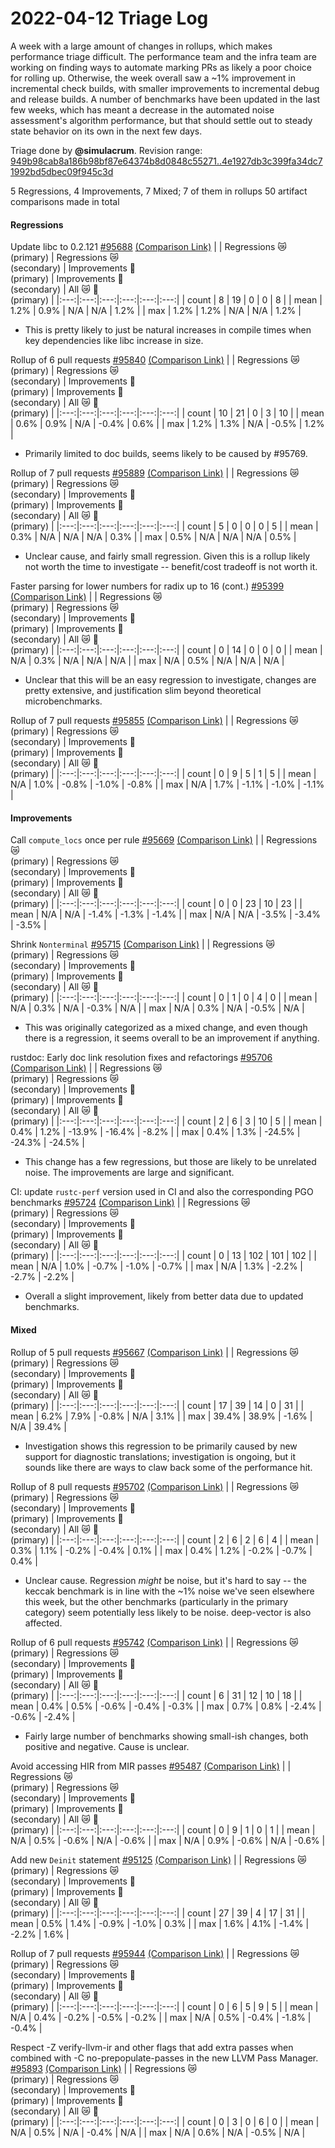 # 2022-04-12 Triage Log

A week with a large amount of changes in rollups, which makes performance triage difficult. The performance team and the infra team are working on finding ways to automate marking PRs as likely a poor choice for rolling up. Otherwise, the week overall saw a ~1% improvement in incremental check builds, with smaller improvements to incremental debug and release builds. A number of benchmarks have been updated in the last few weeks, which has meant a decrease in the automated noise assessment's algorithm performance, but that should settle out to steady state behavior on its own in the next few days.

Triage done by **@simulacrum**.
Revision range: [949b98cab8a186b98bf87e64374b8d0848c55271..4e1927db3c399fa34dc71992bd5dbec09f945c3d](https://perf.rust-lang.org/?start=949b98cab8a186b98bf87e64374b8d0848c55271&end=4e1927db3c399fa34dc71992bd5dbec09f945c3d&absolute=false&stat=instructions%3Au)

5 Regressions, 4 Improvements, 7 Mixed; 7 of them in rollups
50 artifact comparisons made in total

#### Regressions

Update libc to 0.2.121 [#95688](https://github.com/rust-lang/rust/pull/95688) [(Comparison Link)](https://perf.rust-lang.org/compare.html?start=2310da432ca1c3e87f1d17e069f2336f2d4939e5&end=846993ec43c615c64a0496d3eb3c8615830842e4&stat=instructions:u)
| | Regressions 😿 <br />(primary) | Regressions 😿 <br />(secondary) | Improvements 🎉 <br />(primary) | Improvements 🎉 <br />(secondary) | All 😿 🎉 <br />(primary) |
|:---:|:---:|:---:|:---:|:---:|:---:|
| count | 8 | 19 | 0 | 0 | 8 |
| mean | 1.2% | 0.9% | N/A | N/A | 1.2% |
| max | 1.2% | 1.2% | N/A | N/A | 1.2% |
* This is pretty likely to just be natural increases in compile times when key dependencies like libc increase in size.

Rollup of 6 pull requests [#95840](https://github.com/rust-lang/rust/pull/95840) [(Comparison Link)](https://perf.rust-lang.org/compare.html?start=399dd8049d4b27329350937e3e17077205bdc0bf&end=fbdb10f9fabe47eb763cb4b52b5721740cc63783&stat=instructions:u)
| | Regressions 😿 <br />(primary) | Regressions 😿 <br />(secondary) | Improvements 🎉 <br />(primary) | Improvements 🎉 <br />(secondary) | All 😿 🎉 <br />(primary) |
|:---:|:---:|:---:|:---:|:---:|:---:|
| count | 10 | 21 | 0 | 3 | 10 |
| mean | 0.6% | 0.9% | N/A | -0.4% | 0.6% |
| max | 1.2% | 1.3% | N/A | -0.5% | 1.2% |
* Primarily limited to doc builds, seems likely to be caused by #95769.

Rollup of 7 pull requests [#95889](https://github.com/rust-lang/rust/pull/95889) [(Comparison Link)](https://perf.rust-lang.org/compare.html?start=027a232755fa9728e9699337267f6675dfd0a8ba&end=1f7fb6413d6d6c0c929b223e478e44c3db991b03&stat=instructions:u)
| | Regressions 😿 <br />(primary) | Regressions 😿 <br />(secondary) | Improvements 🎉 <br />(primary) | Improvements 🎉 <br />(secondary) | All 😿 🎉 <br />(primary) |
|:---:|:---:|:---:|:---:|:---:|:---:|
| count | 5 | 0 | 0 | 0 | 5 |
| mean | 0.3% | N/A | N/A | N/A | 0.3% |
| max | 0.5% | N/A | N/A | N/A | 0.5% |
* Unclear cause, and fairly small regression. Given this is a rollup likely not worth the time to investigate -- benefit/cost tradeoff is not worth it.

Faster parsing for lower numbers for radix up to 16 (cont.) [#95399](https://github.com/rust-lang/rust/pull/95399) [(Comparison Link)](https://perf.rust-lang.org/compare.html?start=b8f4cb6231dc7d4ff9afe62de798af0dc18ae835&end=4e1927db3c399fa34dc71992bd5dbec09f945c3d&stat=instructions:u)
| | Regressions 😿 <br />(primary) | Regressions 😿 <br />(secondary) | Improvements 🎉 <br />(primary) | Improvements 🎉 <br />(secondary) | All 😿 🎉 <br />(primary) |
|:---:|:---:|:---:|:---:|:---:|:---:|
| count | 0 | 14 | 0 | 0 | 0 |
| mean | N/A | 0.3% | N/A | N/A | N/A |
| max | N/A | 0.5% | N/A | N/A | N/A |
* Unclear that this will be an easy regression to investigate, changes are pretty extensive, and justification slim beyond theoretical microbenchmarks.

Rollup of 7 pull requests [#95855](https://github.com/rust-lang/rust/pull/95855) [(Comparison Link)](https://perf.rust-lang.org/compare.html?start=8c1fb2eb23964b56bd279b12aa925935d8559870&end=8bf93e9b6791acee3a594ed202fdfe45ad9952b5&stat=instructions:u)
| | Regressions 😿 <br />(primary) | Regressions 😿 <br />(secondary) | Improvements 🎉 <br />(primary) | Improvements 🎉 <br />(secondary) | All 😿 🎉 <br />(primary) |
|:---:|:---:|:---:|:---:|:---:|:---:|
| count | 0 | 9 | 5 | 1 | 5 |
| mean | N/A | 1.0% | -0.8% | -1.0% | -0.8% |
| max | N/A | 1.7% | -1.1% | -1.0% | -1.1% |

#### Improvements

Call `compute_locs` once per rule [#95669](https://github.com/rust-lang/rust/pull/95669) [(Comparison Link)](https://perf.rust-lang.org/compare.html?start=b6ab1fae73a14db17a59e81c532a2b8f048ac159&end=c2afaba465e0bf44b9b37beba8d908b78dcdadc7&stat=instructions:u)
| | Regressions 😿 <br />(primary) | Regressions 😿 <br />(secondary) | Improvements 🎉 <br />(primary) | Improvements 🎉 <br />(secondary) | All 😿 🎉 <br />(primary) |
|:---:|:---:|:---:|:---:|:---:|:---:|
| count | 0 | 0 | 23 | 10 | 23 |
| mean | N/A | N/A | -1.4% | -1.3% | -1.4% |
| max | N/A | N/A | -3.5% | -3.4% | -3.5% |

Shrink `Nonterminal` [#95715](https://github.com/rust-lang/rust/pull/95715) [(Comparison Link)](https://perf.rust-lang.org/compare.html?start=ed6c958ee4bf081deec951996ace9c508360c1d9&end=fa723160318fac5f3fa6f4141cfc41c0606a3008&stat=instructions:u)
| | Regressions 😿 <br />(primary) | Regressions 😿 <br />(secondary) | Improvements 🎉 <br />(primary) | Improvements 🎉 <br />(secondary) | All 😿 🎉 <br />(primary) |
|:---:|:---:|:---:|:---:|:---:|:---:|
| count | 0 | 1 | 0 | 4 | 0 |
| mean | N/A | 0.3% | N/A | -0.3% | N/A |
| max | N/A | 0.3% | N/A | -0.5% | N/A |
* This was originally categorized as a mixed change, and even though there is a regression, it seems overall to be an improvement if anything.

rustdoc: Early doc link resolution fixes and refactorings [#95706](https://github.com/rust-lang/rust/pull/95706) [(Comparison Link)](https://perf.rust-lang.org/compare.html?start=fa723160318fac5f3fa6f4141cfc41c0606a3008&end=dd38eea722c1f6f970a314435533e91cc2c14ffb&stat=instructions:u)
| | Regressions 😿 <br />(primary) | Regressions 😿 <br />(secondary) | Improvements 🎉 <br />(primary) | Improvements 🎉 <br />(secondary) | All 😿 🎉 <br />(primary) |
|:---:|:---:|:---:|:---:|:---:|:---:|
| count | 2 | 6 | 3 | 10 | 5 |
| mean | 0.4% | 1.2% | -13.9% | -16.4% | -8.2% |
| max | 0.4% | 1.3% | -24.5% | -24.3% | -24.5% |
* This change has a few regressions, but those are likely to be unrelated noise. The improvements are large and significant.

CI: update `rustc-perf` version used in CI and also the corresponding PGO benchmarks [#95724](https://github.com/rust-lang/rust/pull/95724) [(Comparison Link)](https://perf.rust-lang.org/compare.html?start=4bb685e4714a2b310774f45c3d023d1743de8bd0&end=399dd8049d4b27329350937e3e17077205bdc0bf&stat=instructions:u)
| | Regressions 😿 <br />(primary) | Regressions 😿 <br />(secondary) | Improvements 🎉 <br />(primary) | Improvements 🎉 <br />(secondary) | All 😿 🎉 <br />(primary) |
|:---:|:---:|:---:|:---:|:---:|:---:|
| count | 0 | 13 | 102 | 101 | 102 |
| mean | N/A | 1.0% | -0.7% | -1.0% | -0.7% |
| max | N/A | 1.3% | -2.2% | -2.7% | -2.2% |
* Overall a slight improvement, likely from better data due to updated benchmarks.


#### Mixed

Rollup of 5 pull requests [#95667](https://github.com/rust-lang/rust/pull/95667) [(Comparison Link)](https://perf.rust-lang.org/compare.html?start=949b98cab8a186b98bf87e64374b8d0848c55271&end=634770c0a7f8598164ab825cfe419cc8b03c36e5&stat=instructions:u)
| | Regressions 😿 <br />(primary) | Regressions 😿 <br />(secondary) | Improvements 🎉 <br />(primary) | Improvements 🎉 <br />(secondary) | All 😿 🎉 <br />(primary) |
|:---:|:---:|:---:|:---:|:---:|:---:|
| count | 17 | 39 | 14 | 0 | 31 |
| mean | 6.2% | 7.9% | -0.8% | N/A | 3.1% |
| max | 39.4% | 38.9% | -1.6% | N/A | 39.4% |
* Investigation shows this regression to be primarily caused by new support for diagnostic translations; investigation is ongoing, but it sounds like there are ways to claw back some of the performance hit.

Rollup of 8 pull requests [#95702](https://github.com/rust-lang/rust/pull/95702) [(Comparison Link)](https://perf.rust-lang.org/compare.html?start=306ba8357fb36212b7d30efb9eb9e41659ac1445&end=bbe9d27b8ff36da56638aa43d6d0cdfdf89a4e57&stat=instructions:u)
| | Regressions 😿 <br />(primary) | Regressions 😿 <br />(secondary) | Improvements 🎉 <br />(primary) | Improvements 🎉 <br />(secondary) | All 😿 🎉 <br />(primary) |
|:---:|:---:|:---:|:---:|:---:|:---:|
| count | 2 | 6 | 2 | 6 | 4 |
| mean | 0.3% | 1.1% | -0.2% | -0.4% | 0.1% |
| max | 0.4% | 1.2% | -0.2% | -0.7% | 0.4% |
* Unclear cause. Regression *might* be noise, but it's hard to say -- the keccak benchmark is in line with the ~1% noise we've seen elsewhere this week, but the other benchmarks (particularly in the primary category) seem potentially less likely to be noise. deep-vector is also affected.

Rollup of 6 pull requests [#95742](https://github.com/rust-lang/rust/pull/95742) [(Comparison Link)](https://perf.rust-lang.org/compare.html?start=c2afaba465e0bf44b9b37beba8d908b78dcdadc7&end=8f36334ca939a67cce3f37f24953ff6f2d3f3d33&stat=instructions:u)
| | Regressions 😿 <br />(primary) | Regressions 😿 <br />(secondary) | Improvements 🎉 <br />(primary) | Improvements 🎉 <br />(secondary) | All 😿 🎉 <br />(primary) |
|:---:|:---:|:---:|:---:|:---:|:---:|
| count | 6 | 31 | 12 | 10 | 18 |
| mean | 0.4% | 0.5% | -0.6% | -0.4% | -0.3% |
| max | 0.7% | 0.8% | -2.4% | -0.6% | -2.4% |
* Fairly large number of benchmarks showing small-ish changes, both positive and negative. Cause is unclear.

Avoid accessing HIR from MIR passes [#95487](https://github.com/rust-lang/rust/pull/95487) [(Comparison Link)](https://perf.rust-lang.org/compare.html?start=18f32b73bdb3833c18c73fe3062bde8e1721ccca&end=027a232755fa9728e9699337267f6675dfd0a8ba&stat=instructions:u)
| | Regressions 😿 <br />(primary) | Regressions 😿 <br />(secondary) | Improvements 🎉 <br />(primary) | Improvements 🎉 <br />(secondary) | All 😿 🎉 <br />(primary) |
|:---:|:---:|:---:|:---:|:---:|:---:|
| count | 0 | 9 | 1 | 0 | 1 |
| mean | N/A | 0.5% | -0.6% | N/A | -0.6% |
| max | N/A | 0.9% | -0.6% | N/A | -0.6% |

Add new `Deinit` statement [#95125](https://github.com/rust-lang/rust/pull/95125) [(Comparison Link)](https://perf.rust-lang.org/compare.html?start=43998d544108b613c4631ed60249880167e8aafc&end=625e4dd13a3abd0cc59807af66c3c4cd63440852&stat=instructions:u)
| | Regressions 😿 <br />(primary) | Regressions 😿 <br />(secondary) | Improvements 🎉 <br />(primary) | Improvements 🎉 <br />(secondary) | All 😿 🎉 <br />(primary) |
|:---:|:---:|:---:|:---:|:---:|:---:|
| count | 27 | 39 | 4 | 17 | 31 |
| mean | 0.5% | 1.4% | -0.9% | -1.0% | 0.3% |
| max | 1.6% | 4.1% | -1.4% | -2.2% | 1.6% |

Rollup of 7 pull requests [#95944](https://github.com/rust-lang/rust/pull/95944) [(Comparison Link)](https://perf.rust-lang.org/compare.html?start=90ca44752a79dd414d9a0ccf7a74533a99080988&end=de392c7d31602ddf0fae1143c5ad822a1abe89df&stat=instructions:u)
| | Regressions 😿 <br />(primary) | Regressions 😿 <br />(secondary) | Improvements 🎉 <br />(primary) | Improvements 🎉 <br />(secondary) | All 😿 🎉 <br />(primary) |
|:---:|:---:|:---:|:---:|:---:|:---:|
| count | 0 | 6 | 5 | 9 | 5 |
| mean | N/A | 0.4% | -0.2% | -0.5% | -0.2% |
| max | N/A | 0.5% | -0.4% | -1.8% | -0.4% |


Respect -Z verify-llvm-ir and other flags that add extra passes when combined with -C no-prepopulate-passes in the new LLVM Pass Manager. [#95893](https://github.com/rust-lang/rust/pull/95893) [(Comparison Link)](https://perf.rust-lang.org/compare.html?start=36f4ded69eb50c080991d624b7cd7f40466cea25&end=b8f4cb6231dc7d4ff9afe62de798af0dc18ae835&stat=instructions:u)
| | Regressions 😿 <br />(primary) | Regressions 😿 <br />(secondary) | Improvements 🎉 <br />(primary) | Improvements 🎉 <br />(secondary) | All 😿 🎉 <br />(primary) |
|:---:|:---:|:---:|:---:|:---:|:---:|
| count | 0 | 3 | 0 | 6 | 0 |
| mean | N/A | 0.5% | N/A | -0.4% | N/A |
| max | N/A | 0.6% | N/A | -0.5% | N/A |